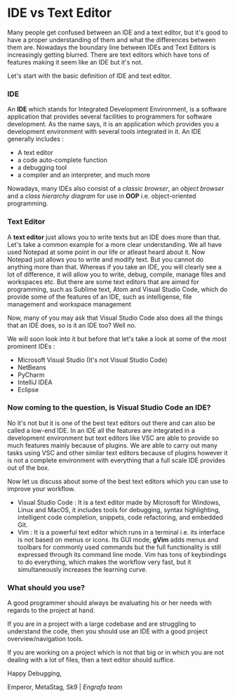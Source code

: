 # IDE vs Text Editor 
Many people get confused between an IDE and a text editor, but it's good to have a proper understanding of them and what the differences between them are. 
Nowadays the boundary line between IDEs and Text Editors is increasingly getting blurred. 
There are text editors which have tons of features making it seem like an IDE but it's not. 

Let's start with the basic definition of IDE and text editor.

### IDE
An **IDE** which stands for Integrated Development Environment, is a software application that provides several facilities to programmers for software development. As the name says, it is an application which provides you a development environment with several tools integrated in it.
An IDE generally includes :
- A text editor
- a code auto-complete function
- a debugging tool
- a compiler and an interpreter, and much more

Nowadays, many IDEs also consist of a *classic browser*, an *object browser* and a *class hierarchy diagram* for use in **OOP** i.e. object-oriented programming.

### Text Editor
A **text editor** just allows you to write texts but an IDE does more than that. Let's take a common example for a more clear understanding. We all have used Notepad at some point in our life or atleast heard about it. Now Notepad just allows you to write and modify text. But you cannot do anything more than that. Whereas if you take an IDE, you will clearly see a lot of difference, it will allow you to write, debug, compile, manage files and workspaces etc. But there are some text editors that are aimed for programming, such as Sublime text, Atom and Visual Studio Code, which do provide some of the features of an IDE, such as intelligense, file management and workspace management

Now, many of you may ask that Visual Studio Code also does all the things that an IDE does, so is it an IDE too? Well no. 

We will soon look into it but before that let's take a look at some of the most prominent IDEs : 
- Microsoft Visual Studio (It's not Visual Studio Code) 
- NetBeans 
- PyCharm 
- IntelliJ IDEA
- Eclipse 

### Now coming to the question, is Visual Studio Code an IDE? 

No it's not but it is one of the best text editors out there and can also be called a low-end IDE. In an IDE all the features are integrated in a development environment but text editors like VSC are able to provide so much features mainly because of plugins. We are able to carry out many tasks using VSC and other similar text editors because of plugins however it is not a complete environment with everything that a full scale IDE provides out of the box.

Now let us discuss about some of the best text editors which you can use to improve your workflow. 
- Visual Studio Code : It is a text editor made by Microsoft for Windows, Linux and MacOS, it includes tools for debugging, syntax highlighting, intelligent code completion, snippets, code refactoring, and embedded Git.
- Vim : It is a powerful text editor which runs in a terminal i.e. its interface is not based on menus or icons. Its GUI mode, **gVim** adds menus and toolbars for commonly used commands but the full functionality is still expressed through its command line mode. Vim has tons of keybindings to do everything, which makes the workflow very fast, but it simultaneously increases the learning curve.

### What should you use?
A good programmer should always be evaluating his or her needs with regards to the project at hand. 

If you are in a project with a large codebase and are struggling to understand the code, then you should use an IDE with a good project overview/navigation tools. 

If you are working on a project which is not that big or in which you are not dealing with a lot of files, then a text editor should suffice.

Happy Debugging,

Emperor, MetaStag, Sk9 | *Engrafa team*
